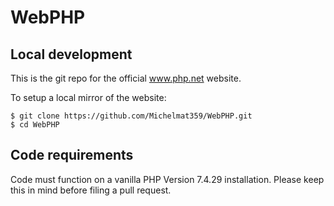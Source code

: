 # WebPHP

## Local development

This is the git repo for the official www.php.net website.

To setup a local mirror of the website:

  	$ git clone https://github.com/Michelmat359/WebPHP.git
	$ cd WebPHP


## Code requirements

Code must function on a vanilla PHP Version 7.4.29 installation. 
Please keep this in mind before filing a pull request.
